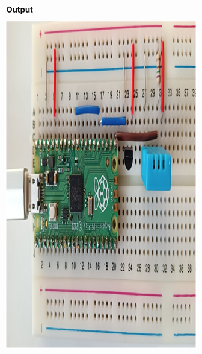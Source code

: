 ## Output

<p align="center">
  <img width="1600" height="866" src="https://github.com/rumenski11/Raspberry-Pi-Pico/blob/main/Documents/humidity_schematic.jpg">
</p>